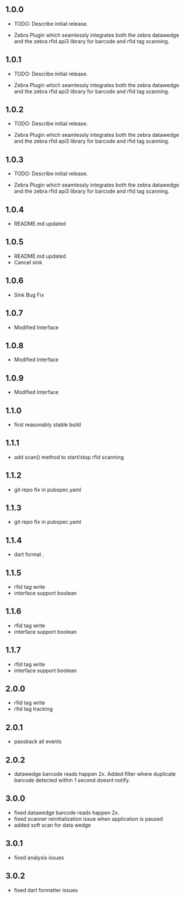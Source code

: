 ## 1.0.0

* TODO: Describe initial release.

* Zebra Plugin which seamlessly integrates both the zebra datawedge and the zebra rfid api3 library for barcode and rfid tag scanning.

## 1.0.1

* TODO: Describe initial release.

* Zebra Plugin which seamlessly integrates both the zebra datawedge and the zebra rfid api3 library for barcode and rfid tag scanning.

## 1.0.2

* TODO: Describe initial release.

* Zebra Plugin which seamlessly integrates both the zebra datawedge and the zebra rfid api3 library for barcode and rfid tag scanning.

## 1.0.3

* TODO: Describe initial release.

* Zebra Plugin which seamlessly integrates both the zebra datawedge and the zebra rfid api3 library for barcode and rfid tag scanning.

## 1.0.4

* README.md updated

## 1.0.5

* README.md updated
* Cancel sink

## 1.0.6

* Sink Bug Fix

## 1.0.7

* Modified Interface

## 1.0.8

* Modified Interface

## 1.0.9

* Modified Interface

## 1.1.0

* first reasonably stable build

## 1.1.1

* add scan() method to start/stop rfid scanning

## 1.1.2

* git repo fix in pubspec.yaml

## 1.1.3

* git repo fix in pubspec.yaml

## 1.1.4

* dart format .

## 1.1.5

* rfid tag write
* interface support boolean

## 1.1.6

* rfid tag write
* interface support boolean

## 1.1.7

* rfid tag write
* interface support boolean

## 2.0.0

* rfid tag write
* rfid tag tracking

## 2.0.1

* passback all events

## 2.0.2

* datawedge barcode reads happen 2x. Added filter where duplicate barcode detected within 1 second doesnt notify.

## 3.0.0

* fixed datawedge barcode reads happen 2x. 
* fixed scanner reinitialization issue when application is paused
* added soft scan for data wedge

## 3.0.1

* fixed analysis issues 

## 3.0.2

* fixed dart formatter issues 